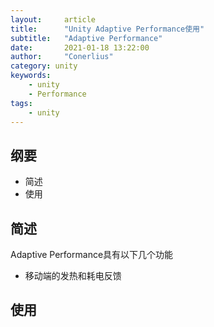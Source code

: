 ```yaml
---
layout:     article
title:      "Unity Adaptive Performance使用"
subtitle:   "Adaptive Performance"
date:       2021-01-18 13:22:00
author:     "Conerlius"
category: unity
keywords: 
    - unity
    - Performance
tags:
    - unity
---
```


## 纲要

- 简述
- 使用

## 简述

Adaptive Performance具有以下几个功能

- 移动端的发热和耗电反馈


## 使用

